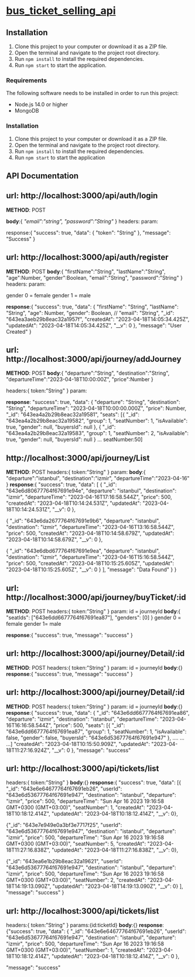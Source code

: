 # **[bus_ticket_selling_api](https://github.com/bugrauslu/bus_ticket_selling_api)**


## Installation

1.  Clone this project to your computer or download it as a ZIP file.
2.  Open the terminal and navigate to the project root directory.
3.  Run `npm install` to install the required dependencies.
5.  Run `npm start` to start the application.

### Requirements

The following software needs to be installed in order to run this project:

-   Node.js 14.0 or higher
-   MongoDB

### Installation

1.  Clone this project to your computer or download it as a ZIP file.
2.  Open the terminal and navigate to the project root directory.
3.  Run `npm install` to install the required dependencies.
4.  Run `npm start` to start the application



## API Documentation


## url: http://localhost:3000/api/auth/login 
**METHOD**: POST

**body**:{
	*"email":"string",
	"password":"String"*
}
headers:
param:


response:{
"success":  true,
"data":  {
"token":  "String"
},
"message":  "Success"
}


## url: http://localhost:3000/api/auth/register

**METHOD**: POST
**body**:{
	"firstName":"String",
	"lastName":"String",
	"age":Number,
	"gender":Boolean,
	"email":"String",
	"password":"String"
}
headers:
param:

gender 0 = female
gender 1 = male

**response**:{
"success":  true,
"data":  {
		"firstName":  "String",
		"lastName":  "String",
		"age":  Number,
		"gender":  Boolean, //
		"email":  "String",
		"_id":  "643ea3aeb29b8eac32a1957f",
		"createdAt":  "2023-04-18T14:05:34.425Z",
		"updatedAt":  "2023-04-18T14:05:34.425Z",
		"__v":  0
},
"message":  "User Created"
}

## url: http://localhost:3000/api/journey/addJourney

**METHOD**: POST
**body**:{
		"departure":"String",
		"destination":"String",
		"departureTime":"2023-04-18T10:00:00Z",
		"price":Number
}

headers:{ token:"String" }
param:

**response**:
"success":  true,
"data":  {
"departure":  "String",
"destination":  "String",
"departureTime":  "2023-04-18T10:00:00.000Z",
"price":  Number,
"_id":  "643ea4a2b29b8eac32a19581",
"seats":  [{
"_id":  "643ea4a2b29b8eac32a19582",
"group":  1,
"seatNumber":  1,
"isAvailable":  true,
"gender":  null,
"buyersId":  null
},
{
"_id":  "643ea4a2b29b8eac32a19583",
"group":  1,
"seatNumber":  2,
"isAvailable":  true,
"gender":  null,
"buyersId":  null
}
...
seatNumber:50]

## http://localhost:3000/api/journey/List

**METHOD**: POST
headers:{ token:"String" }
param:
**body**:{		
"departure":"istanbul",
"destination":"izmir",
"departureTime":"2023-04-16"
}
**response**:{
"success":  true,
"data":  [
{
"_id":  "643e6d80677764f67691e94e",
"departure":  "istanbul",
"destination":  "izmir",
"departureTime":  "2023-04-16T17:16:58.544Z",
"price":  500,
"createdAt":  "2023-04-18T10:14:24.531Z",
"updatedAt":  "2023-04-18T10:14:24.531Z",
"__v":  0
},

{
"_id":  "643e6da2677764f67691e9b6",
"departure":  "istanbul",
"destination":  "izmir",
"departureTime":  "2023-04-16T13:16:58.544Z",
"price":  500,
"createdAt":  "2023-04-18T10:14:58.679Z",
"updatedAt":  "2023-04-18T10:14:58.679Z",
"__v":  0
},

{
"_id":  "643e6dbd677764f67691e9ea",
"departure":  "istanbul",
"destination":  "izmir",
"departureTime":  "2023-04-16T15:16:58.544Z",
"price":  500,
"createdAt":  "2023-04-18T10:15:25.605Z",
"updatedAt":  "2023-04-18T10:15:25.605Z",
"__v":  0
}
],
"message":  "Data Found"
}
}

## url: http://localhost:3000/api/journey/buyTicket/:id

**METHOD**: POST
headers:{ token:"String" }
param: id = journeyId
**body**:{
"seatIds":  ["643e6dd6677764f67691ea87"],
"genders":  [0]
}
gender 0 = female
gender 1= male

**response**:{
"success":  true,
"message":  "success"
}

## url: http://localhost:3000/api/journey/Detail/:id

**METHOD**: POST
headers:{ token:"String" }
param: id = journeyId
**body**:{}
**response**:{
"success":  true,
"message":  "success"
}

## url: http://localhost:3000/api/journey/Detail/:id

**METHOD**: POST
headers:{ token:"String" }
param: id = journeyId
**body**:{}
**response**:{
"success":  true,
"data":  {
"_id":  "643e6dd6677764f67691ea86",
"departure":  "izmir",
"destination":  "istanbul",
"departureTime":  "2023-04-16T16:16:58.544Z",
"price":  500,
"seats":  [{
"_id":  "643e6dd6677764f67691ea87",
"group":  1,
"seatNumber":  1,
"isAvailable":  false,
"gender":  false,
"buyersId":  "643e6d53677764f67691e947"
},
....
...
...]
"createdAt":  "2023-04-18T10:15:50.909Z",
"updatedAt":  "2023-04-18T11:27:16.924Z",
"__v":  0
},
"message":  "success"


## url: http://localhost:3000/api/tickets/list


headers:{ token:"String" }
**body**:{}
**response**:{
"success":  true,
"data":  [{
"_id":  "643e6e64677764f67691eb26",
"userId":  "643e6d53677764f67691e947",
"destination":  "istanbul",
"departure":  "izmir",
"price":  500,
"departureTime":  "Sun Apr 16 2023 19:16:58 GMT+0300 (GMT+03:00)",
"seatNumber":  1,
"createdAt":  "2023-04-18T10:18:12.414Z",
"updatedAt":  "2023-04-18T10:18:12.414Z",
"__v":  0},

{"_id":  "643e7e949e0a3bf3e7717f25",
"userId":  "643e6d53677764f67691e947",
"destination":  "istanbul",
"departure":  "izmir",
"price":  500,
"departureTime":  "Sun Apr 16 2023 19:16:58 GMT+0300 (GMT+03:00)",
"seatNumber":  5,
"createdAt":  "2023-04-18T11:27:16.838Z",
"updatedAt":  "2023-04-18T11:27:16.838Z",
"__v":  0},

{"_id":  "643ea6e1b29b8eac32a19621",
"userId":  "643e6d53677764f67691e947",
"destination":  "istanbul",
"departure":  "izmir",
"price":  500,
"departureTime":  "Sun Apr 16 2023 19:16:58 GMT+0300 (GMT+03:00)",
"seatNumber":  2,
"createdAt":  "2023-04-18T14:19:13.090Z",
"updatedAt":  "2023-04-18T14:19:13.090Z",
"__v":  0}
],
"message":  "success"
}
## url: http://localhost:3000/api/tickets/list

headers:{ token:"String" }
params:{id:ticketId}
**body**:{}
**response**:{"success":  true,
"data":  {
"_id":  "643e6e64677764f67691eb26",
"userId":  "643e6d53677764f67691e947",
"destination":  "istanbul",
"departure":  "izmir",
"price":  500,
"departureTime":  "Sun Apr 16 2023 19:16:58 GMT+0300 (GMT+03:00)",
"seatNumber":  1,
"createdAt":  "2023-04-18T10:18:12.414Z",
"updatedAt":  "2023-04-18T10:18:12.414Z",
"__v":  0
},

"message":  "success"